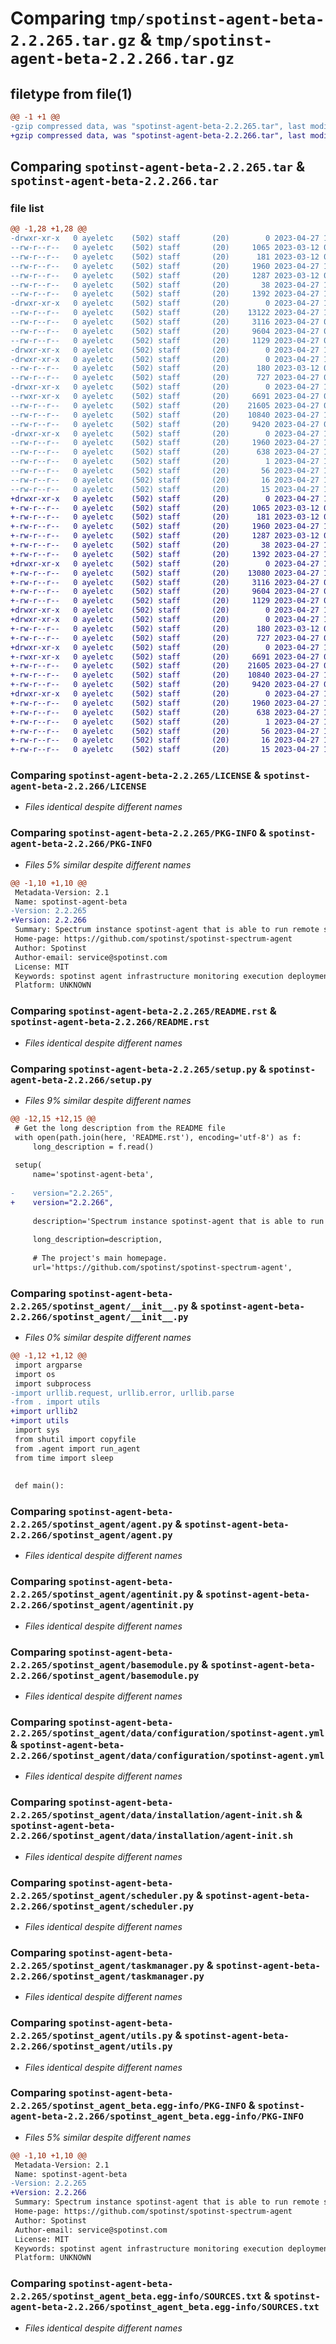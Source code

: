 # Comparing `tmp/spotinst-agent-beta-2.2.265.tar.gz` & `tmp/spotinst-agent-beta-2.2.266.tar.gz`

## filetype from file(1)

```diff
@@ -1 +1 @@
-gzip compressed data, was "spotinst-agent-beta-2.2.265.tar", last modified: Thu Apr 27 12:10:53 2023, max compression
+gzip compressed data, was "spotinst-agent-beta-2.2.266.tar", last modified: Thu Apr 27 12:19:01 2023, max compression
```

## Comparing `spotinst-agent-beta-2.2.265.tar` & `spotinst-agent-beta-2.2.266.tar`

### file list

```diff
@@ -1,28 +1,28 @@
-drwxr-xr-x   0 ayeletc    (502) staff       (20)        0 2023-04-27 12:10:53.970568 spotinst-agent-beta-2.2.265/
--rw-r--r--   0 ayeletc    (502) staff       (20)     1065 2023-03-12 08:32:58.000000 spotinst-agent-beta-2.2.265/LICENSE
--rw-r--r--   0 ayeletc    (502) staff       (20)      181 2023-03-12 08:32:58.000000 spotinst-agent-beta-2.2.265/MANIFEST.in
--rw-r--r--   0 ayeletc    (502) staff       (20)     1960 2023-04-27 12:10:53.970059 spotinst-agent-beta-2.2.265/PKG-INFO
--rw-r--r--   0 ayeletc    (502) staff       (20)     1287 2023-03-12 08:32:58.000000 spotinst-agent-beta-2.2.265/README.rst
--rw-r--r--   0 ayeletc    (502) staff       (20)       38 2023-04-27 12:10:53.970624 spotinst-agent-beta-2.2.265/setup.cfg
--rw-r--r--   0 ayeletc    (502) staff       (20)     1392 2023-04-27 12:10:49.000000 spotinst-agent-beta-2.2.265/setup.py
-drwxr-xr-x   0 ayeletc    (502) staff       (20)        0 2023-04-27 12:10:53.959609 spotinst-agent-beta-2.2.265/spotinst_agent/
--rw-r--r--   0 ayeletc    (502) staff       (20)    13122 2023-04-27 10:47:01.000000 spotinst-agent-beta-2.2.265/spotinst_agent/__init__.py
--rw-r--r--   0 ayeletc    (502) staff       (20)     3116 2023-04-27 09:24:24.000000 spotinst-agent-beta-2.2.265/spotinst_agent/agent.py
--rw-r--r--   0 ayeletc    (502) staff       (20)     9604 2023-04-27 09:24:24.000000 spotinst-agent-beta-2.2.265/spotinst_agent/agentinit.py
--rw-r--r--   0 ayeletc    (502) staff       (20)     1129 2023-04-27 09:24:24.000000 spotinst-agent-beta-2.2.265/spotinst_agent/basemodule.py
-drwxr-xr-x   0 ayeletc    (502) staff       (20)        0 2023-04-27 12:10:53.949778 spotinst-agent-beta-2.2.265/spotinst_agent/data/
-drwxr-xr-x   0 ayeletc    (502) staff       (20)        0 2023-04-27 12:10:53.962399 spotinst-agent-beta-2.2.265/spotinst_agent/data/configuration/
--rw-r--r--   0 ayeletc    (502) staff       (20)      180 2023-03-12 08:32:58.000000 spotinst-agent-beta-2.2.265/spotinst_agent/data/configuration/basemodule.yml
--rw-r--r--   0 ayeletc    (502) staff       (20)      727 2023-04-27 08:56:57.000000 spotinst-agent-beta-2.2.265/spotinst_agent/data/configuration/spotinst-agent.yml
-drwxr-xr-x   0 ayeletc    (502) staff       (20)        0 2023-04-27 12:10:53.964278 spotinst-agent-beta-2.2.265/spotinst_agent/data/installation/
--rwxr-xr-x   0 ayeletc    (502) staff       (20)     6691 2023-04-27 09:24:24.000000 spotinst-agent-beta-2.2.265/spotinst_agent/data/installation/agent-init.sh
--rw-r--r--   0 ayeletc    (502) staff       (20)    21605 2023-04-27 09:24:24.000000 spotinst-agent-beta-2.2.265/spotinst_agent/scheduler.py
--rw-r--r--   0 ayeletc    (502) staff       (20)    10840 2023-04-27 11:07:26.000000 spotinst-agent-beta-2.2.265/spotinst_agent/taskmanager.py
--rw-r--r--   0 ayeletc    (502) staff       (20)     9420 2023-04-27 09:24:24.000000 spotinst-agent-beta-2.2.265/spotinst_agent/utils.py
-drwxr-xr-x   0 ayeletc    (502) staff       (20)        0 2023-04-27 12:10:53.969603 spotinst-agent-beta-2.2.265/spotinst_agent_beta.egg-info/
--rw-r--r--   0 ayeletc    (502) staff       (20)     1960 2023-04-27 12:10:53.000000 spotinst-agent-beta-2.2.265/spotinst_agent_beta.egg-info/PKG-INFO
--rw-r--r--   0 ayeletc    (502) staff       (20)      638 2023-04-27 12:10:53.000000 spotinst-agent-beta-2.2.265/spotinst_agent_beta.egg-info/SOURCES.txt
--rw-r--r--   0 ayeletc    (502) staff       (20)        1 2023-04-27 12:10:53.000000 spotinst-agent-beta-2.2.265/spotinst_agent_beta.egg-info/dependency_links.txt
--rw-r--r--   0 ayeletc    (502) staff       (20)       56 2023-04-27 12:10:53.000000 spotinst-agent-beta-2.2.265/spotinst_agent_beta.egg-info/entry_points.txt
--rw-r--r--   0 ayeletc    (502) staff       (20)       16 2023-04-27 12:10:53.000000 spotinst-agent-beta-2.2.265/spotinst_agent_beta.egg-info/requires.txt
--rw-r--r--   0 ayeletc    (502) staff       (20)       15 2023-04-27 12:10:53.000000 spotinst-agent-beta-2.2.265/spotinst_agent_beta.egg-info/top_level.txt
+drwxr-xr-x   0 ayeletc    (502) staff       (20)        0 2023-04-27 12:19:01.483318 spotinst-agent-beta-2.2.266/
+-rw-r--r--   0 ayeletc    (502) staff       (20)     1065 2023-03-12 08:32:58.000000 spotinst-agent-beta-2.2.266/LICENSE
+-rw-r--r--   0 ayeletc    (502) staff       (20)      181 2023-03-12 08:32:58.000000 spotinst-agent-beta-2.2.266/MANIFEST.in
+-rw-r--r--   0 ayeletc    (502) staff       (20)     1960 2023-04-27 12:19:01.482951 spotinst-agent-beta-2.2.266/PKG-INFO
+-rw-r--r--   0 ayeletc    (502) staff       (20)     1287 2023-03-12 08:32:58.000000 spotinst-agent-beta-2.2.266/README.rst
+-rw-r--r--   0 ayeletc    (502) staff       (20)       38 2023-04-27 12:19:01.483369 spotinst-agent-beta-2.2.266/setup.cfg
+-rw-r--r--   0 ayeletc    (502) staff       (20)     1392 2023-04-27 12:18:59.000000 spotinst-agent-beta-2.2.266/setup.py
+drwxr-xr-x   0 ayeletc    (502) staff       (20)        0 2023-04-27 12:19:01.469304 spotinst-agent-beta-2.2.266/spotinst_agent/
+-rw-r--r--   0 ayeletc    (502) staff       (20)    13080 2023-04-27 12:18:46.000000 spotinst-agent-beta-2.2.266/spotinst_agent/__init__.py
+-rw-r--r--   0 ayeletc    (502) staff       (20)     3116 2023-04-27 09:24:24.000000 spotinst-agent-beta-2.2.266/spotinst_agent/agent.py
+-rw-r--r--   0 ayeletc    (502) staff       (20)     9604 2023-04-27 09:24:24.000000 spotinst-agent-beta-2.2.266/spotinst_agent/agentinit.py
+-rw-r--r--   0 ayeletc    (502) staff       (20)     1129 2023-04-27 09:24:24.000000 spotinst-agent-beta-2.2.266/spotinst_agent/basemodule.py
+drwxr-xr-x   0 ayeletc    (502) staff       (20)        0 2023-04-27 12:19:01.457887 spotinst-agent-beta-2.2.266/spotinst_agent/data/
+drwxr-xr-x   0 ayeletc    (502) staff       (20)        0 2023-04-27 12:19:01.473703 spotinst-agent-beta-2.2.266/spotinst_agent/data/configuration/
+-rw-r--r--   0 ayeletc    (502) staff       (20)      180 2023-03-12 08:32:58.000000 spotinst-agent-beta-2.2.266/spotinst_agent/data/configuration/basemodule.yml
+-rw-r--r--   0 ayeletc    (502) staff       (20)      727 2023-04-27 08:56:57.000000 spotinst-agent-beta-2.2.266/spotinst_agent/data/configuration/spotinst-agent.yml
+drwxr-xr-x   0 ayeletc    (502) staff       (20)        0 2023-04-27 12:19:01.476307 spotinst-agent-beta-2.2.266/spotinst_agent/data/installation/
+-rwxr-xr-x   0 ayeletc    (502) staff       (20)     6691 2023-04-27 09:24:24.000000 spotinst-agent-beta-2.2.266/spotinst_agent/data/installation/agent-init.sh
+-rw-r--r--   0 ayeletc    (502) staff       (20)    21605 2023-04-27 09:24:24.000000 spotinst-agent-beta-2.2.266/spotinst_agent/scheduler.py
+-rw-r--r--   0 ayeletc    (502) staff       (20)    10840 2023-04-27 11:07:26.000000 spotinst-agent-beta-2.2.266/spotinst_agent/taskmanager.py
+-rw-r--r--   0 ayeletc    (502) staff       (20)     9420 2023-04-27 09:24:24.000000 spotinst-agent-beta-2.2.266/spotinst_agent/utils.py
+drwxr-xr-x   0 ayeletc    (502) staff       (20)        0 2023-04-27 12:19:01.482682 spotinst-agent-beta-2.2.266/spotinst_agent_beta.egg-info/
+-rw-r--r--   0 ayeletc    (502) staff       (20)     1960 2023-04-27 12:19:01.000000 spotinst-agent-beta-2.2.266/spotinst_agent_beta.egg-info/PKG-INFO
+-rw-r--r--   0 ayeletc    (502) staff       (20)      638 2023-04-27 12:19:01.000000 spotinst-agent-beta-2.2.266/spotinst_agent_beta.egg-info/SOURCES.txt
+-rw-r--r--   0 ayeletc    (502) staff       (20)        1 2023-04-27 12:19:01.000000 spotinst-agent-beta-2.2.266/spotinst_agent_beta.egg-info/dependency_links.txt
+-rw-r--r--   0 ayeletc    (502) staff       (20)       56 2023-04-27 12:19:01.000000 spotinst-agent-beta-2.2.266/spotinst_agent_beta.egg-info/entry_points.txt
+-rw-r--r--   0 ayeletc    (502) staff       (20)       16 2023-04-27 12:19:01.000000 spotinst-agent-beta-2.2.266/spotinst_agent_beta.egg-info/requires.txt
+-rw-r--r--   0 ayeletc    (502) staff       (20)       15 2023-04-27 12:19:01.000000 spotinst-agent-beta-2.2.266/spotinst_agent_beta.egg-info/top_level.txt
```

### Comparing `spotinst-agent-beta-2.2.265/LICENSE` & `spotinst-agent-beta-2.2.266/LICENSE`

 * *Files identical despite different names*

### Comparing `spotinst-agent-beta-2.2.265/PKG-INFO` & `spotinst-agent-beta-2.2.266/PKG-INFO`

 * *Files 5% similar despite different names*

```diff
@@ -1,10 +1,10 @@
 Metadata-Version: 2.1
 Name: spotinst-agent-beta
-Version: 2.2.265
+Version: 2.2.266
 Summary: Spectrum instance spotinst-agent that is able to run remote scripts, collect data, deploy applications and more.
 Home-page: https://github.com/spotinst/spotinst-spectrum-agent
 Author: Spotinst
 Author-email: service@spotinst.com
 License: MIT
 Keywords: spotinst agent infrastructure monitoring execution deployment
 Platform: UNKNOWN
```

### Comparing `spotinst-agent-beta-2.2.265/README.rst` & `spotinst-agent-beta-2.2.266/README.rst`

 * *Files identical despite different names*

### Comparing `spotinst-agent-beta-2.2.265/setup.py` & `spotinst-agent-beta-2.2.266/setup.py`

 * *Files 9% similar despite different names*

```diff
@@ -12,15 +12,15 @@
 # Get the long description from the README file
 with open(path.join(here, 'README.rst'), encoding='utf-8') as f:
     long_description = f.read()
 
 setup(
     name='spotinst-agent-beta',
 
-    version="2.2.265",
+    version="2.2.266",
 
     description='Spectrum instance spotinst-agent that is able to run remote scripts, collect data, deploy applications and more.',
 
     long_description=description,
 
     # The project's main homepage.
     url='https://github.com/spotinst/spotinst-spectrum-agent',
```

### Comparing `spotinst-agent-beta-2.2.265/spotinst_agent/__init__.py` & `spotinst-agent-beta-2.2.266/spotinst_agent/__init__.py`

 * *Files 0% similar despite different names*

```diff
@@ -1,12 +1,12 @@
 import argparse
 import os
 import subprocess
-import urllib.request, urllib.error, urllib.parse
-from . import utils
+import urllib2
+import utils
 import sys
 from shutil import copyfile
 from .agent import run_agent
 from time import sleep
 
 
 def main():
```

### Comparing `spotinst-agent-beta-2.2.265/spotinst_agent/agent.py` & `spotinst-agent-beta-2.2.266/spotinst_agent/agent.py`

 * *Files identical despite different names*

### Comparing `spotinst-agent-beta-2.2.265/spotinst_agent/agentinit.py` & `spotinst-agent-beta-2.2.266/spotinst_agent/agentinit.py`

 * *Files identical despite different names*

### Comparing `spotinst-agent-beta-2.2.265/spotinst_agent/basemodule.py` & `spotinst-agent-beta-2.2.266/spotinst_agent/basemodule.py`

 * *Files identical despite different names*

### Comparing `spotinst-agent-beta-2.2.265/spotinst_agent/data/configuration/spotinst-agent.yml` & `spotinst-agent-beta-2.2.266/spotinst_agent/data/configuration/spotinst-agent.yml`

 * *Files identical despite different names*

### Comparing `spotinst-agent-beta-2.2.265/spotinst_agent/data/installation/agent-init.sh` & `spotinst-agent-beta-2.2.266/spotinst_agent/data/installation/agent-init.sh`

 * *Files identical despite different names*

### Comparing `spotinst-agent-beta-2.2.265/spotinst_agent/scheduler.py` & `spotinst-agent-beta-2.2.266/spotinst_agent/scheduler.py`

 * *Files identical despite different names*

### Comparing `spotinst-agent-beta-2.2.265/spotinst_agent/taskmanager.py` & `spotinst-agent-beta-2.2.266/spotinst_agent/taskmanager.py`

 * *Files identical despite different names*

### Comparing `spotinst-agent-beta-2.2.265/spotinst_agent/utils.py` & `spotinst-agent-beta-2.2.266/spotinst_agent/utils.py`

 * *Files identical despite different names*

### Comparing `spotinst-agent-beta-2.2.265/spotinst_agent_beta.egg-info/PKG-INFO` & `spotinst-agent-beta-2.2.266/spotinst_agent_beta.egg-info/PKG-INFO`

 * *Files 5% similar despite different names*

```diff
@@ -1,10 +1,10 @@
 Metadata-Version: 2.1
 Name: spotinst-agent-beta
-Version: 2.2.265
+Version: 2.2.266
 Summary: Spectrum instance spotinst-agent that is able to run remote scripts, collect data, deploy applications and more.
 Home-page: https://github.com/spotinst/spotinst-spectrum-agent
 Author: Spotinst
 Author-email: service@spotinst.com
 License: MIT
 Keywords: spotinst agent infrastructure monitoring execution deployment
 Platform: UNKNOWN
```

### Comparing `spotinst-agent-beta-2.2.265/spotinst_agent_beta.egg-info/SOURCES.txt` & `spotinst-agent-beta-2.2.266/spotinst_agent_beta.egg-info/SOURCES.txt`

 * *Files identical despite different names*

